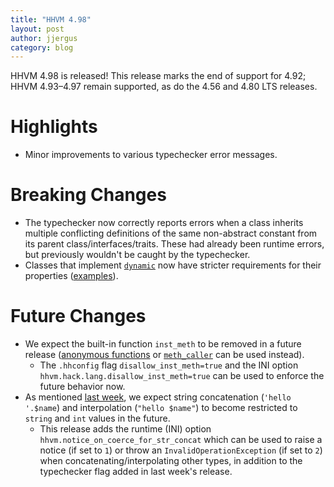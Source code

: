 ```yaml
---
title: "HHVM 4.98"
layout: post
author: jjergus
category: blog
---
```


HHVM 4.98 is released! This release marks the end of support for 4.92;
HHVM 4.93&ndash;4.97 remain supported, as do the 4.56 and 4.80 LTS releases.

# Highlights

- Minor improvements to various typechecker error messages.

# Breaking Changes

- The typechecker now correctly reports errors when a class inherits multiple
  conflicting definitions of the same non-abstract constant from its parent
  class/interfaces/traits. These had already been runtime errors, but previously
  wouldn't be caught by the typechecker.
- Classes that implement
  [`dynamic`](https://docs.hhvm.com/hack/built-in-types/dynamic)
  now have stricter requirements for their properties
  ([examples](https://github.com/facebook/hhvm/commit/4b14f6e8a817acc4a03a6917525afca10957f9de#diff-d2883cc8990002e89fc8a04f1db18691a507699dd1b849ef4f8d535b79322bd1)).

# Future Changes

- We expect the built-in function `inst_meth` to be removed in a future release
  ([anonymous functions](https://docs.hhvm.com/hack/functions/anonymous-functions)
  or [`meth_caller`](https://docs.hhvm.com/hack/reference/function/HH.meth_caller/)
  can be used instead).
  - The `.hhconfig` flag `disallow_inst_meth=true` and the INI option
    `hhvm.hack.lang.disallow_inst_meth=true` can be used to enforce the future
    behavior now.
- As mentioned
  [last week](https://hhvm.com/blog/2021/02/16/hhvm-4.97.html#future-changes),
  we expect string concatenation (`'hello '.$name`) and interpolation
  (`"hello $name"`) to become restricted to `string` and `int` values in the
  future.
  - This release adds the runtime (INI) option
    `hhvm.notice_on_coerce_for_str_concat` which can be used to raise a notice
    (if set to `1`) or throw an `InvalidOperationException` (if set to `2`) when
    concatenating/interpolating other types, in addition to the typechecker flag
    added in last week's release.
